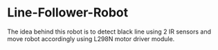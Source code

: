 # Line-Follower-Robot
The idea behind this robot is to detect black line using 2 IR sensors and move robot accordingly using L298N motor driver module.
